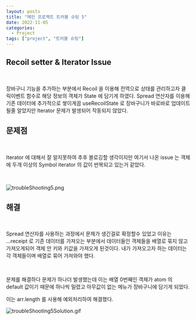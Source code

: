 ```yaml
---
layout: posts
title: "메인 프로젝트 트러블 슈팅 5"
date: 2022-11-05
categories:
  - Project
tags: ["project", "트러블 슈팅"]
---
```


## Recoil setter & Iterator Issue

<br>

장바구니 기능을 추가하는 부분에서 Recoil 을 이용해 전역으로 상태를 관리하고자 클릭이벤트 함수로 해당 정보의 객체가 State 에 담기게 하였다. Spread 연산자를 이용해 기존 데이터에 추가적으로 쌓이게끔 useRecoilState 로 장바구니가 바로바로 업데이트 될줄 알았지만 Iterator 문제가 발생되어 작동되지 않았다.

## 문제점

<br>

Iterator 에 대해서 잘 알지못하여 추후 블로깅할 생각이지만 여기서 나온 issue 는 객체에 두개 이상의 Symbol iterator 의 값이 반복되고 있는거 같았다.

<br>

![troubleShooting5.png](/assets/img/troubleShooting5.png)

## 해결

<br>

Spread 연산자를 사용하는 과정에서 문제가 생긴걸로 확정할수 있었고 이유는 ...receipt 로 기존 데이터를 가져오는 부분에서 데이터들인 객체들을 배열로 묶지 않고 가져오게되어 객체 안 키와 키값을 가져오게 된것이다. 내가 가져오고자 하는 데이터는 각 객체들이며 배열로 묶어 가져와야 했다.

<br>

문제를 해결하다 문제가 하나더 발생했는데 이는 배열 0번째인 객체가 atom 의 default 값이기 때문에 하나씩 밀렸고 아무값이 없는 메뉴가 장바구니에 담기게 되었다.

이는 arr.length 를 사용해 예외처리하여 해결했다.

![troubleShooting5Solution.gif](/assets/img/troubleShooting5Solution.gif)
